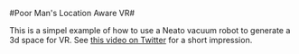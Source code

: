 #Poor Man's Location Aware VR#

This is a simpel example of how to use a Neato vacuum robot to generate a 3d space for VR.
See [this video on Twitter](https://twitter.com/JaspervanLoenen/status/792113321000435713) for a short impression.
